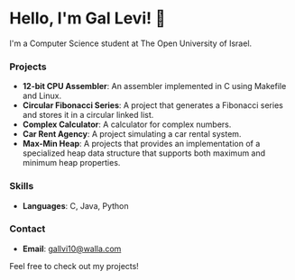 # Hello, I'm Gal Levi! 👋

I'm a Computer Science student at The Open University of Israel. 

### Projects
- **12-bit CPU Assembler**: An assembler implemented in C using Makefile and Linux.
- **Circular Fibonacci Series**: A project that generates a Fibonacci series and stores it in a circular linked list.
- **Complex Calculator**: A calculator for complex numbers.
- **Car Rent Agency**: A project simulating a car rental system.
- **Max-Min Heap**: A projects that provides an implementation of a specialized heap data structure that supports both maximum and minimum heap properties.

### Skills
- **Languages**: C, Java, Python

### Contact
- **Email**: gallvi10@walla.com

Feel free to check out my projects!


<!---
gallevi10/gallevi10 is a ✨ special ✨ repository because its `README.md` (this file) appears on your GitHub profile.
You can click the Preview link to take a look at your changes.
--->
